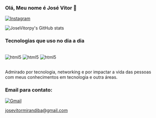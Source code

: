
### Olá, Meu nome é José Vitor 👋

[![Instagram](https://img.shields.io/badge/Instagram-E4405F?style=for-the-badge&logo=instagram&logoColor=white)](https://www.instagram.com/_vitor1010/)

![JoseVitorpy's GitHub stats](https://github-readme-stats.vercel.app/api?username=JoseVitorpy&show_icons=true&theme=merko)
### Tecnologias que uso no dia a dia

<div style='display: inline_black'><br/>
<img align="center" alt='html5' src='https://img.shields.io/badge/JavaScript-F7DF1E?style=for-the-badge&logo=javascript&logoColor=black'/> <img align="center" alt='html5' src='https://img.shields.io/badge/HTML5-E34F26?style=for-the-badge&logo=html5&logoColor=white'/> <img align="center" alt='html5' src='https://img.shields.io/badge/CSS3-1572B6?style=for-the-badge&logo=css3&logoColor=white'/>
</div><br/>

Admirado por tecnologia, networking e por impactar a vida das pessoas com meus conhecimentos em tecnologia e outra áreas.

### Email para contato:
 [![Gmail](https://img.shields.io/badge/Gmail-D14836?style=for-the-badge&logo=gmail&logoColor=white)]()
 
 josevitormirandiba@gmail.com
